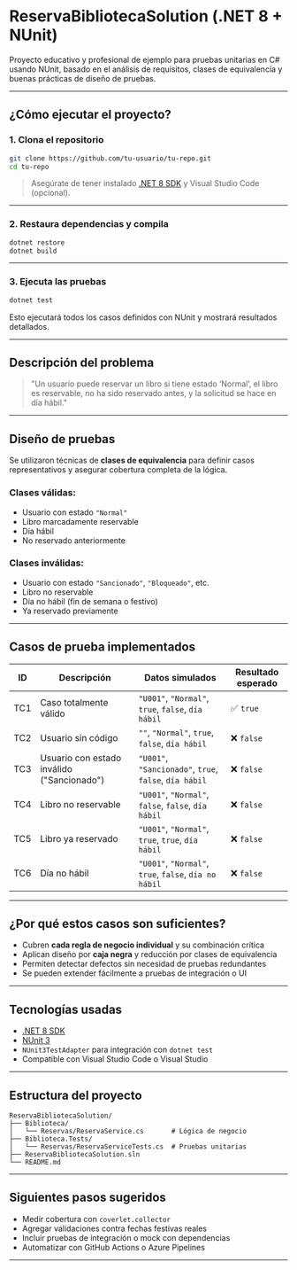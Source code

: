 # ReservaBibliotecaSolution (.NET 8 + NUnit)

Proyecto educativo y profesional de ejemplo para pruebas unitarias en C# usando NUnit, basado en el análisis de requisitos, clases de equivalencia y buenas prácticas de diseño de pruebas.

---

##  ¿Cómo ejecutar el proyecto?

###  1. Clona el repositorio

```bash
git clone https://github.com/tu-usuario/tu-repo.git
cd tu-repo
```

> Asegúrate de tener instalado [.NET 8 SDK](https://dotnet.microsoft.com/download) y Visual Studio Code (opcional).

---

### 2. Restaura dependencias y compila

```bash
dotnet restore
dotnet build
```

---

### 3. Ejecuta las pruebas

```bash
dotnet test
```

Esto ejecutará todos los casos definidos con NUnit y mostrará resultados detallados.

---

##  Descripción del problema

> "Un usuario puede reservar un libro si tiene estado ‘Normal’, el libro es reservable, no ha sido reservado antes, y la solicitud se hace en día hábil."

---

## Diseño de pruebas

Se utilizaron técnicas de **clases de equivalencia** para definir casos representativos y asegurar cobertura completa de la lógica.

### Clases válidas:
- Usuario con estado `"Normal"`
- Libro marcadamente reservable
- Día hábil
- No reservado anteriormente

###  Clases inválidas:
- Usuario con estado `"Sancionado"`, `"Bloqueado"`, etc.
- Libro no reservable
- Día no hábil (fin de semana o festivo)
- Ya reservado previamente

---

## Casos de prueba implementados

| ID   | Descripción                                 | Datos simulados                                                      | Resultado esperado |
|------|---------------------------------------------|----------------------------------------------------------------------|--------------------|
| TC1  | Caso totalmente válido                      | `"U001"`, `"Normal"`, `true`, `false`, `día hábil`                  | ✅ `true`          |
| TC2  | Usuario sin código                          | `""`, `"Normal"`, `true`, `false`, `día hábil`                      | ❌ `false`         |
| TC3  | Usuario con estado inválido ("Sancionado")  | `"U001"`, `"Sancionado"`, `true`, `false`, `día hábil`              | ❌ `false`         |
| TC4  | Libro no reservable                         | `"U001"`, `"Normal"`, `false`, `false`, `día hábil`                 | ❌ `false`         |
| TC5  | Libro ya reservado                          | `"U001"`, `"Normal"`, `true`, `true`, `día hábil`                   | ❌ `false`         |
| TC6  | Día no hábil                                | `"U001"`, `"Normal"`, `true`, `false`, `día no hábil`              | ❌ `false`         |

 
---

##  ¿Por qué estos casos son suficientes?

- Cubren **cada regla de negocio individual** y su combinación crítica
- Aplican diseño por **caja negra** y reducción por clases de equivalencia
- Permiten detectar defectos sin necesidad de pruebas redundantes
- Se pueden extender fácilmente a pruebas de integración o UI

---

## Tecnologías usadas

-  [.NET 8 SDK](https://dotnet.microsoft.com/download)
-  [NUnit 3](https://nunit.org/)
-  `NUnit3TestAdapter` para integración con `dotnet test`
-  Compatible con Visual Studio Code o Visual Studio

---

##  Estructura del proyecto

```
ReservaBibliotecaSolution/
├── Biblioteca/             
│   └── Reservas/ReservaService.cs       # Lógica de negocio
├── Biblioteca.Tests/
│   └── Reservas/ReservaServiceTests.cs  # Pruebas unitarias
├── ReservaBibliotecaSolution.sln
└── README.md
```

---

## Siguientes pasos sugeridos

- Medir cobertura con `coverlet.collector`
- Agregar validaciones contra fechas festivas reales
- Incluir pruebas de integración o mock con dependencias
- Automatizar con GitHub Actions o Azure Pipelines

---
